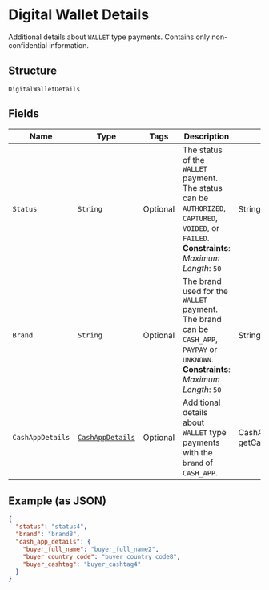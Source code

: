 
# Digital Wallet Details

Additional details about `WALLET` type payments. Contains only non-confidential information.

## Structure

`DigitalWalletDetails`

## Fields

| Name | Type | Tags | Description | Getter |
|  --- | --- | --- | --- | --- |
| `Status` | `String` | Optional | The status of the `WALLET` payment. The status can be `AUTHORIZED`, `CAPTURED`, `VOIDED`, or<br>`FAILED`.<br>**Constraints**: *Maximum Length*: `50` | String getStatus() |
| `Brand` | `String` | Optional | The brand used for the `WALLET` payment. The brand can be `CASH_APP`, `PAYPAY` or `UNKNOWN`.<br>**Constraints**: *Maximum Length*: `50` | String getBrand() |
| `CashAppDetails` | [`CashAppDetails`](../../doc/models/cash-app-details.md) | Optional | Additional details about `WALLET` type payments with the `brand` of `CASH_APP`. | CashAppDetails getCashAppDetails() |

## Example (as JSON)

```json
{
  "status": "status4",
  "brand": "brand8",
  "cash_app_details": {
    "buyer_full_name": "buyer_full_name2",
    "buyer_country_code": "buyer_country_code8",
    "buyer_cashtag": "buyer_cashtag4"
  }
}
```

